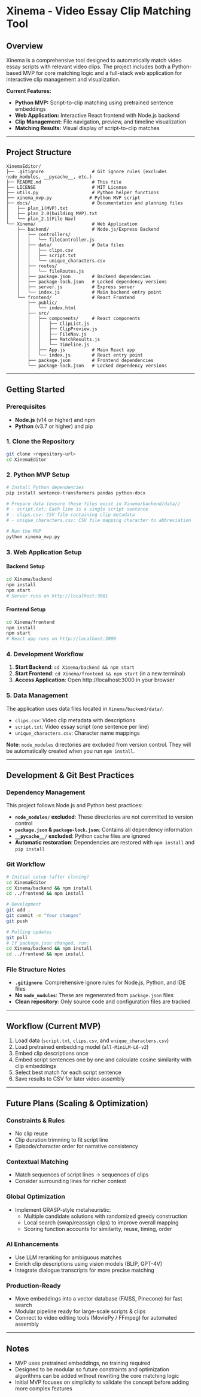 # Xinema - Video Essay Clip Matching Tool

## Overview

Xinema is a comprehensive tool designed to automatically match video essay scripts with relevant video clips. The project includes both a Python-based MVP for core matching logic and a full-stack web application for interactive clip management and visualization.

**Current Features:**
- **Python MVP:** Script-to-clip matching using pretrained sentence embeddings
- **Web Application:** Interactive React frontend with Node.js backend
- **Clip Management:** File navigation, preview, and timeline visualization
- **Matching Results:** Visual display of script-to-clip matches

---

## Project Structure

```
XinemaEditor/
├── .gitignore                  # Git ignore rules (excludes node_modules, __pycache__, etc.)
├── README.md                   # This file
├── LICENSE                     # MIT License
├── utils.py                    # Python helper functions
├── xinema_mvp.py              # Python MVP script
├── docs/                       # Documentation and planning files
│   ├── plan_1(MVP).txt
│   ├── plan_2.0(building_MVP).txt
│   └── plan_2.1(File Nav)
└── Xinema/                     # Web Application
    ├── backend/                # Node.js/Express Backend
    │   ├── controllers/
    │   │   └── fileController.js
    │   ├── data/               # Data files
    │   │   ├── clips.csv
    │   │   ├── script.txt
    │   │   └── unique_characters.csv
    │   ├── routes/
    │   │   └── fileRoutes.js
    │   ├── package.json        # Backend dependencies
    │   ├── package-lock.json   # Locked dependency versions
    │   ├── server.js           # Express server
    │   └── index.js            # Main backend entry point
    └── frontend/               # React Frontend
        ├── public/
        │   └── index.html
        ├── src/
        │   ├── components/     # React components
        │   │   ├── ClipList.js
        │   │   ├── ClipPreview.js
        │   │   ├── FileNav.js
        │   │   ├── MatchResults.js
        │   │   └── Timeline.js
        │   ├── App.js          # Main React app
        │   └── index.js        # React entry point
        ├── package.json        # Frontend dependencies
        └── package-lock.json   # Locked dependency versions
```

---

## Getting Started

### Prerequisites

- **Node.js** (v14 or higher) and npm
- **Python** (v3.7 or higher) and pip

### 1. Clone the Repository

```bash
git clone <repository-url>
cd XinemaEditor
```

### 2. Python MVP Setup

```bash
# Install Python dependencies
pip install sentence-transformers pandas python-docx

# Prepare data (ensure these files exist in Xinema/backend/data/)
# - script.txt: Each line is a single script sentence
# - clips.csv: CSV file containing clip metadata
# - unique_characters.csv: CSV file mapping character to abbreviation

# Run the MVP
python xinema_mvp.py
```

### 3. Web Application Setup

#### Backend Setup
```bash
cd Xinema/backend
npm install
npm start
# Server runs on http://localhost:3001
```

#### Frontend Setup
```bash
cd Xinema/frontend
npm install
npm start
# React app runs on http://localhost:3000
```

### 4. Development Workflow

1. **Start Backend**: `cd Xinema/backend && npm start`
2. **Start Frontend**: `cd Xinema/frontend && npm start` (in a new terminal)
3. **Access Application**: Open http://localhost:3000 in your browser

### 5. Data Management

The application uses data files located in `Xinema/backend/data/`:
- `clips.csv`: Video clip metadata with descriptions
- `script.txt`: Video essay script (one sentence per line)
- `unique_characters.csv`: Character name mappings

**Note**: `node_modules` directories are excluded from version control. They will be automatically created when you run `npm install`.

---

## Development & Git Best Practices

### Dependency Management

This project follows Node.js and Python best practices:

- **`node_modules/` excluded**: These directories are not committed to version control
- **`package.json` & `package-lock.json`**: Contains all dependency information
- **`__pycache__/` excluded**: Python cache files are ignored
- **Automatic restoration**: Dependencies are restored with `npm install` and `pip install`

### Git Workflow

```bash
# Initial setup (after cloning)
cd XinemaEditor
cd Xinema/backend && npm install
cd ../frontend && npm install

# Development
git add .
git commit -m "Your changes"
git push

# Pulling updates
git pull
# If package.json changed, run:
cd Xinema/backend && npm install
cd ../frontend && npm install
```

### File Structure Notes

- **`.gitignore`**: Comprehensive ignore rules for Node.js, Python, and IDE files
- **No `node_modules`**: These are regenerated from `package.json` files
- **Clean repository**: Only source code and configuration files are tracked

---

## Workflow (Current MVP)

1. Load data (`script.txt`, `clips.csv`, and `unique_characters.csv`)
2. Load pretrained embedding model (`all-MiniLM-L6-v2`)
3. Embed clip descriptions once
4. Embed script sentences one by one and calculate cosine similarity with clip embeddings
5. Select best match for each script sentence
6. Save results to CSV for later video assembly

---

## Future Plans (Scaling & Optimization)

### Constraints & Rules
- No clip reuse
- Clip duration trimming to fit script line
- Episode/character order for narrative consistency

### Contextual Matching
- Match sequences of script lines → sequences of clips
- Consider surrounding lines for richer context

### Global Optimization
- Implement GRASP-style metaheuristic:
  - Multiple candidate solutions with randomized greedy construction
  - Local search (swap/reassign clips) to improve overall mapping
  - Scoring function accounts for similarity, reuse, timing, order

### AI Enhancements
- Use LLM reranking for ambiguous matches
- Enrich clip descriptions using vision models (BLIP, GPT-4V)
- Integrate dialogue transcripts for more precise matching

### Production-Ready
- Move embeddings into a vector database (FAISS, Pinecone) for fast search
- Modular pipeline ready for large-scale scripts & clips
- Connect to video editing tools (MoviePy / FFmpeg) for automated assembly

---

## Notes

- MVP uses pretrained embeddings, no training required
- Designed to be modular so future constraints and optimization algorithms can be added without rewriting the core matching logic
- Initial MVP focuses on simplicity to validate the concept before adding more complex features